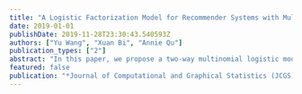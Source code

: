 ```yaml
---
title: "A Logistic Factorization Model for Recommender Systems with Multinomial Responses"
date: 2019-01-01
publishDate: 2019-11-28T23:30:43.540593Z
authors: ["Yu Wang", "Xuan Bi", "Annie Qu"]
publication_types: ["2"]
abstract: "In this paper, we propose a two-way multinomial logistic model for recommender systems for categorical ratings. Specifically, we treat the possible ratings as mutually exclusive events, whose probability is determined by the latent factor of the users and the items through a two-way multinomial logistic function. The proposed method has a compatibility with categorical ratings and the advantage of incorporating both the covariate information and the latent factors of the users and items uniformly. We show numerically that the proposed method performs consistently better than five commonly used collaborative filtering methods, namely, the restricted singular value decomposition, the soft-impute matrix completion method, the regression-based latent factor models, the restricted Boltzmann machine, and the group-specific recommender system on various simulation setups and on MovieLens data."
featured: false
publication: "*Journal of Computational and Graphical Statistics (JCGS)*"
---
```


